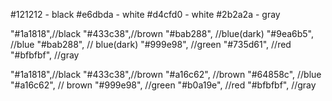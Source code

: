 #121212 - black
#e6dbda - white
#d4cfd0 - white
#2b2a2a - gray

"#1a1818",//black
"#433c38",//brown
"#bab288", //blue(dark)
"#9ea6b5", //blue
"#bab288", // blue(dark)
"#999e98", //green
"#735d61", //red
"#bfbfbf", //gray

"#1a1818",//black
"#433c38",//brown
"#a16c62", //brown
"#64858c", //blue
"#a16c62", // brown
"#999e98", //green
"#b0a19e", //red
"#bfbfbf", //gray

